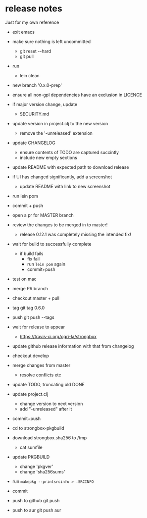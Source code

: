 # release notes

Just for my own reference

* exit emacs
* make sure nothing is left uncommitted
    - git reset --hard
    - git pull
* run
    - lein clean
* new branch '0.x.0-prep'
* ensure all non-gpl dependencies have an exclusion in LICENCE
* if major version change, update
    - SECURITY.md
* update version in project.clj to the new version
    - remove the '-unreleased' extension
* update CHANGELOG
    - ensure contents of TODO are captured succintly
    - include new empty sections
* update README with expected path to download release
* if UI has changed significantly, add a screenshot
    - update README with link to new screenshot
* run lein pom
* commit + push
* open a pr for MASTER branch
* review the changes to be merged in to master!
    - release 0.12.1 was completely missing the intended fix!
* wait for build to successfully complete
    - if build fails
        - fix fail
        - run `lein pom` again
        - commit+push
* test on mac
* merge PR branch
* checkout master + pull
* tag
    git tag 0.6.0
* push
    git push --tags
* wait for release to appear
    - https://travis-ci.org/ogri-la/strongbox
* update github release information with that from changelog


* checkout develop
* merge changes from master
    - resolve conflicts etc
* update TODO, truncating old DONE
* update project.clj
    - change version to next version 
    - add "-unreleased" after it
* commit+push


* cd to strongbox-pkgbuild
* download strongbox.sha256 to /tmp
    - cat sumfile
* update PKGBUILD
    - change 'pkgver'
    - change 'sha256sums'
* run `makepkg --printsrcinfo > .SRCINFO`
* commit 
* push to github
    git push
* push to aur
    git push aur
